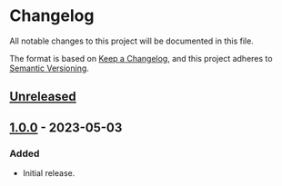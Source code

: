 # Changelog

All notable changes to this project will be documented in this file.

The format is based on [Keep a Changelog](https://keepachangelog.com/en/1.1.0/),
and this project adheres to [Semantic Versioning](https://semver.org/spec/v2.0.0.html).

## [Unreleased]

## [1.0.0] - 2023-05-03

### Added
- Initial release.

[Unreleased]: https://github.com/RRZE-Webteam/FAU-Studium/compare/1.0.0...HEAD
[1.0.0]: https://github.com/RRZE-Webteam/FAU-Studium/releases/tag/1.0.0